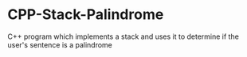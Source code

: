 # CPP-Stack-Palindrome
C++ program which implements a stack and uses it to determine if the user's sentence is a palindrome
